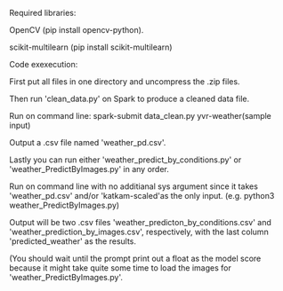 Required libraries:

OpenCV (pip install opencv-python).

scikit-multilearn (pip install scikit-multilearn)

Code exexecution:

First put all files in one directory and uncompress the .zip files.

Then run 'clean_data.py' on Spark to produce a cleaned data file. 

Run on command line: spark-submit data_clean.py yvr-weather(sample input)

Output a .csv file named 'weather_pd.csv'.

Lastly you can run either 'weather_predict_by_conditions.py' or 'weather_PredictByImages.py' in any order.

Run on command line with no additianal sys argument since it takes 'weather_pd.csv' and/or 'katkam-scaled'as the only input. (e.g. python3 weather_PredictByImages.py)

Output will be two .csv files 'weather_predicton_by_conditions.csv' and 'weather_prediction_by_images.csv', respectively, with the last column 'predicted_weather' as the results.

(You should wait until the prompt print out a float as the model score because it might take quite some time to load the images for 'weather_PredictByImages.py'.
